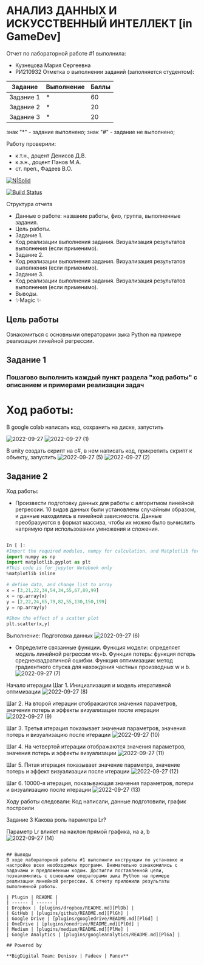 # АНАЛИЗ ДАННЫХ И ИСКУССТВЕННЫЙ ИНТЕЛЛЕКТ [in GameDev]
Отчет по лабораторной работе #1 выполнила:
- Кузнецова Мария Сергеевна
- РИ210932
Отметка о выполнении заданий (заполняется студентом):

| Задание | Выполнение | Баллы |
| ------ | ------ | ------ |
| Задание 1 | * | 60 |
| Задание 2 | * | 20 |
| Задание 3 | * | 20 |

знак "*" - задание выполнено; знак "#" - задание не выполнено;

Работу проверили:
- к.т.н., доцент Денисов Д.В.
- к.э.н., доцент Панов М.А.
- ст. преп., Фадеев В.О.

[![N|Solid](https://cldup.com/dTxpPi9lDf.thumb.png)](https://nodesource.com/products/nsolid)

[![Build Status](https://travis-ci.org/joemccann/dillinger.svg?branch=master)](https://travis-ci.org/joemccann/dillinger)

Структура отчета

- Данные о работе: название работы, фио, группа, выполненные задания.
- Цель работы.
- Задание 1.
- Код реализации выполнения задания. Визуализация результатов выполнения (если применимо).
- Задание 2.
- Код реализации выполнения задания. Визуализация результатов выполнения (если применимо).
- Задание 3.
- Код реализации выполнения задания. Визуализация результатов выполнения (если применимо).
- Выводы.
- ✨Magic ✨

## Цель работы
Ознакомиться с основными операторами зыка Python на примере реализации линейной регрессии.


## Задание 1
### Пошагово выполнить каждый пункт раздела "ход работы" с описанием и примерами реализации задач
# Ход работы:
В google colab написать код, сохранить на диске, запустить

![2022-09-27](https://user-images.githubusercontent.com/113997426/192476720-bdab6f9e-f230-4b15-bf48-d06bc91c0627.png)
![2022-09-27 (1)](https://user-images.githubusercontent.com/113997426/192476784-992599a8-ffd9-450c-8759-f09ddd46bf7a.png)

В unity создать скрипт на c#, в нем написать код, прикрепить скрипт к объекту, запустить
![2022-09-27 (5)](https://user-images.githubusercontent.com/113997426/192563101-dc4bea6e-4dd3-4f85-8e84-3d580b4669c7.png)
![2022-09-27 (2)](https://user-images.githubusercontent.com/113997426/192485162-ff2a1642-3249-4aad-8267-86a9c77352b4.png)

## Задание 2

Ход работы:
- Произвести подготовку данных для работы с алгоритмом линейной регрессии. 10 видов данных были установлены случайным образом, и данные находились в линейной зависимости. Данные преобразуются в формат массива, чтобы их можно было вычислить напрямую при использовании умножения и сложения.

```py

In [ ]:
#Import the required modules, numpy for calculation, and Matplotlib for drawing
import numpy as np
import matplotlib.pyplot as plt
#This code is for jupyter Notebook only
%matplotlib inline

# define data, and change list to array
x = [3,21,22,34,54,34,55,67,89,99]
x = np.array(x)
y = [2,22,24,65,79,82,55,130,150,199]
y = np.array(y)

#Show the effect of a scatter plot
plt.scatter(x,y)

```

Выполнение:
Подготовка данных
![2022-09-27 (6)](https://user-images.githubusercontent.com/113997426/192563858-c4e07e58-4a18-4b20-aa1d-decdff66a332.png)

- Определите связанные функции. Функция модели: определяет модель линейной регрессии wx+b. Функция потерь: функция потерь среднеквадратичной ошибки. Функция оптимизации: метод градиентного спуска для нахождения частных производных w и b.
![2022-09-27 (7)](https://user-images.githubusercontent.com/113997426/192565762-fc23d18f-8b9b-41f2-a02a-be031c58abcb.png)

Начало итерации
Шаг 1. Инициализация и модель итеративной оптимизации
![2022-09-27 (8)](https://user-images.githubusercontent.com/113997426/192567675-10904894-4b2e-4049-88a7-8381ce78b79d.png)

Шаг 2. На второй итерации отображаются значения параметров, значения потерь и эффекты визуализации после итерации
![2022-09-27 (9)](https://user-images.githubusercontent.com/113997426/192568113-1ca8f9bd-03ee-4047-a1c7-c5ae78493453.png)

Шаг 3. Третья итерация показывает значения параметров, значения потерь и визуализацию после итерации
![2022-09-27 (10)](https://user-images.githubusercontent.com/113997426/192568574-71c572d3-ed95-497e-ba34-dcd0fd6a8371.png)

Шаг 4. На четвертой итерации отображаются значения параметров, значения потерь и эффекты визуализации
![2022-09-27 (11)](https://user-images.githubusercontent.com/113997426/192568919-5d20c9ff-3e18-4eb7-8787-d829dbf238af.png)

Шаг 5. Пятая итерация показывает значение параметра, значение потерь и эффект визуализации после итерации
![2022-09-27 (12)](https://user-images.githubusercontent.com/113997426/192569345-b93e553c-ce05-4cea-be69-84cb0372e0ed.png)

Шаг 6. 10000-я итерация, показывающая значения параметров, потери и визуализацию после итерации
![2022-09-27 (13)](https://user-images.githubusercontent.com/113997426/192570086-79ed7297-81f9-4dc5-9ce4-c7f11c42f11b.png)


Ходу работы следовали:
Код написали, данные подготовили, график построили



Задание 3
Какова роль параметра Lr?

Параметр Lr влияет на наклон прямой графика, на a, b
![2022-09-27 (14)](https://user-images.githubusercontent.com/113997426/192572233-89d0f263-c866-4e2d-b54f-9218a368dd80.png)

```

## Выводы
В ходе лабораторной работы #1 выполнили инструкции по установке и настройке всех необходимых программ. Внимательно ознакомились с задачами и предложенным кодом. Достигли поставленной цели, познакомились с основными операторами зыка Python на примере реализации линейной регрессии. К отчету приложили результаты выполненной работы.

| Plugin | README |
| ------ | ------ |
| Dropbox | [plugins/dropbox/README.md][PlDb] |
| GitHub | [plugins/github/README.md][PlGh] |
| Google Drive | [plugins/googledrive/README.md][PlGd] |
| OneDrive | [plugins/onedrive/README.md][PlOd] |
| Medium | [plugins/medium/README.md][PlMe] |
| Google Analytics | [plugins/googleanalytics/README.md][PlGa] |

## Powered by

**BigDigital Team: Denisov | Fadeev | Panov**
